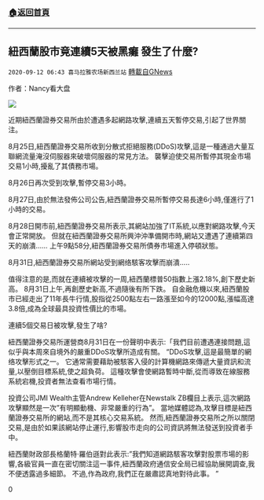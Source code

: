 ###  [:house:返回首頁](https://github.com/ourhimalayas/txt)
---

## 紐西蘭股市竟連續5天被黑癱 發生了什麼?
`2020-09-12 06:43 喜马拉雅农场新西兰站` [轉載自GNews](https://gnews.org/zh-hant/350212/)

作者：Nancy看大盘

![](https://s3.amazonaws.com/gnews-media-offload/wp-content/uploads/2020/09/03051901/Capture-2.jpg)

近期紐西蘭證券交易所由於遭遇多起網路攻擊,連續五天暫停交易,引起了世界關注。

8月25日,紐西蘭證券交易所收到分散式拒絕服務(DDoS)攻擊,這是一種通過大量互聯網流量淹沒伺服器來破壞伺服器的常見方法。 襲擊迫使交易所暫停其現金市場交易1小時,擾亂了其債務市場。

8月26日再次受到攻擊,暫停交易3小時。

8月27日,由於無法發佈公司公告,紐西蘭證券交易所暫停交易長達6小時,僅進行了1小時的交易。

8月28日開市前,紐西蘭證券交易所表示,其網站加強了IT系統,以應對網路攻擊,今天會正常開放。 但就在紐西蘭證券交易所興沖沖準備開市時,網站又遭遇了連續第四天的崩潰…… 上午9點58分,紐西蘭證券交易所債券市場進入停頓狀態。

8月31日,紐西蘭證券交易所網站受到網络駭客攻擊而崩潰…..

值得注意的是,而就在連續被攻擊的一周,紐西蘭標普50指數上漲2.18%,創下歷史新高。 8月31日上午,再創歷史新高,不過隨後有所下跌。 自金融危機以來,紐西蘭股市已經走出了11年長牛行情,股指從2500點左右一路漲至如今的12000點,漲幅高達3.8倍,成為全球最具投資性價比的市場。

連續5個交易日被攻擊,發生了啥?

紐西蘭證券交易所運營商8月31日在一份聲明中表示:「我們目前遭遇連接問題,這似乎與本周來自境外的嚴重DDoS攻擊所造成有關。 “DDoS攻擊,這是最簡單的網络攻擊形式之一。 它通常需要藉助被駭客入侵的計算機網路來傳遞大量資訊和流量,以壓倒目標系統,使之超負荷。 這種攻擊會使網路暫時中斷,從而導致在線服務系統宕機,投資者無法查看市場行情。

投資公司JMI Wealth主管Andrew Kelleher在Newstalk ZB欄目上表示,這次網路攻擊顯然是一次”有明顯動機、非常嚴重的行為”。 當地媒體認為,攻擊目標是紐西蘭證券交易所的網站,而不是其核心交易系統。 然而,紐西蘭證券交易所之所以關閉交易,是由於如果該網站停止運行,影響股市走向的公司資訊將無法發送到投資者手中。

紐西蘭財政部長格蘭特·羅伯遜對此表示:”我們知道網路駭客攻擊對股票市場的影響,各級官員一直在密切關注這一事件,紐西蘭政府通信安全局已經協助展開調查,我不便透露過多細節。 不過,作為政府,我們正在嚴肅認真地對待此事。 ”

0
